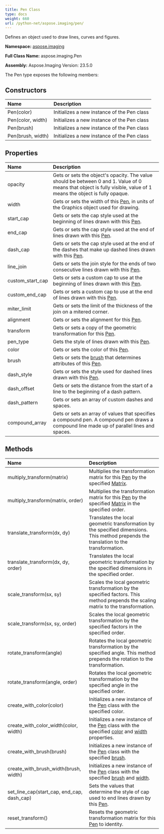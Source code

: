```yaml
---
title: Pen Class
type: docs
weight: 660
url: /python-net/aspose.imaging/pen/
---
```


Defines an object used to draw lines, curves and figures.

**Namespace:** [aspose.imaging](/imaging/python-net/aspose.imaging/)

**Full Class Name:** aspose.imaging.Pen

**Assembly:**  Aspose.Imaging Version: 23.5.0

The Pen type exposes the following members:
## **Constructors**
|**Name**|**Description**|
| :- | :- |
|Pen(color)|Initializes a new instance of the Pen class|
|Pen(color, width)|Initializes a new instance of the Pen class|
|Pen(brush)|Initializes a new instance of the Pen class|
|Pen(brush, width)|Initializes a new instance of the Pen class|
## **Properties**
|**Name**|**Description**|
| :- | :- |
|opacity|Gets or sets the object's opacity. The value should be between 0 and 1. Value of 0 means that object is fully visible, value of 1 means the object is fully opaque.|
|width|Gets or sets the width of this [Pen](/imaging/python-net/aspose.imaging/pen/), in units of the Graphics object used for drawing.|
|start_cap|Gets or sets the cap style used at the beginning of lines drawn with this [Pen](/imaging/python-net/aspose.imaging/pen/).|
|end_cap|Gets or sets the cap style used at the end of lines drawn with this [Pen](/imaging/python-net/aspose.imaging/pen/).|
|dash_cap|Gets or sets the cap style used at the end of the dashes that make up dashed lines drawn with this [Pen](/imaging/python-net/aspose.imaging/pen/).|
|line_join|Gets or sets the join style for the ends of two consecutive lines drawn with this [Pen](/imaging/python-net/aspose.imaging/pen/).|
|custom_start_cap|Gets or sets a custom cap to use at the beginning of lines drawn with this [Pen](/imaging/python-net/aspose.imaging/pen/).|
|custom_end_cap|Gets or sets a custom cap to use at the end of lines drawn with this [Pen](/imaging/python-net/aspose.imaging/pen/).|
|miter_limit|Gets or sets the limit of the thickness of the join on a mitered corner.|
|alignment|Gets or sets the alignment for this [Pen](/imaging/python-net/aspose.imaging/pen/).|
|transform|Gets or sets a copy of the geometric transformation for this [Pen](/imaging/python-net/aspose.imaging/pen/).|
|pen_type|Gets the style of lines drawn with this [Pen](/imaging/python-net/aspose.imaging/pen/).|
|color|Gets or sets the color of this [Pen](/imaging/python-net/aspose.imaging/pen/).|
|brush|Gets or sets the [brush](/imaging/python-net/aspose.imaging/pen/) that determines attributes of this [Pen](/imaging/python-net/aspose.imaging/pen/).|
|dash_style|Gets or sets the style used for dashed lines drawn with this [Pen](/imaging/python-net/aspose.imaging/pen/).|
|dash_offset|Gets or sets the distance from the start of a line to the beginning of a dash pattern.|
|dash_pattern|Gets or sets an array of custom dashes and spaces.|
|compound_array|Gets or sets an array of values that specifies a compound pen. A compound pen draws a compound line made up of parallel lines and spaces.|
## **Methods**
|**Name**|**Description**|
| :- | :- |
|multiply_transform(matrix)|Multiplies the transformation matrix for this [Pen](/imaging/python-net/aspose.imaging/pen/) by the specified [Matrix](/imaging/python-net/aspose.imaging/matrix/).|
|multiply_transform(matrix, order)|Multiplies the transformation matrix for this [Pen](/imaging/python-net/aspose.imaging/pen/) by the specified [Matrix](/imaging/python-net/aspose.imaging/matrix/) in the specified order.|
|translate_transform(dx, dy)|Translates the local geometric transformation by the specified dimensions. This method prepends the translation to the transformation.|
|translate_transform(dx, dy, order)|Translates the local geometric transformation by the specified dimensions in the specified order.|
|scale_transform(sx, sy)|Scales the local geometric transformation by the specified factors. This method prepends the scaling matrix to the transformation.|
|scale_transform(sx, sy, order)|Scales the local geometric transformation by the specified factors in the specified order.|
|rotate_transform(angle)|Rotates the local geometric transformation by the specified angle. This method prepends the rotation to the transformation.|
|rotate_transform(angle, order)|Rotates the local geometric transformation by the specified angle in the specified order.|
|create_with_color(color)|Initializes a new instance of the [Pen](/imaging/python-net/aspose.imaging/pen/) class with the specified color.|
|create_with_color_width(color, width)|Initializes a new instance of the [Pen](/imaging/python-net/aspose.imaging/pen/) class with the specified [color](/imaging/python-net/aspose.imaging/pen/) and [width](/imaging/python-net/aspose.imaging/pen/) properties.|
|create_with_brush(brush)|Initializes a new instance of the [Pen](/imaging/python-net/aspose.imaging/pen/) class with the specified [brush](/imaging/python-net/aspose.imaging/pen/).|
|create_with_brush_width(brush, width)|Initializes a new instance of the [Pen](/imaging/python-net/aspose.imaging/pen/) class with the specified [brush](/imaging/python-net/aspose.imaging/pen/) and [width](/imaging/python-net/aspose.imaging/pen/).|
|set_line_cap(start_cap, end_cap, dash_cap)|Sets the values that determine the style of cap used to end lines drawn by this [Pen](/imaging/python-net/aspose.imaging/pen/).|
|reset_transform()|Resets the geometric transformation matrix for this [Pen](/imaging/python-net/aspose.imaging/pen/) to identity.|
